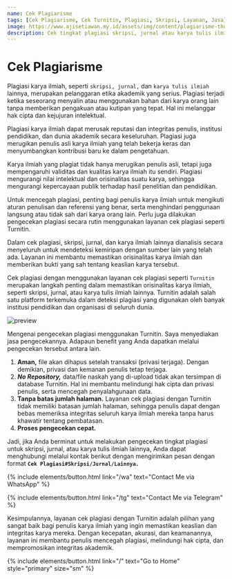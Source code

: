 ```yaml
---
name: Cek Plagiarisme
tags: [Cek Plagiarisme, Cek Turnitin, Plagiasi, Skripsi, Layanan, Jasa]
image: https://www.ajisetiawan.my.id/assets/img/content/plagiarisme-thumb.jpg
description: Cek tingkat plagiasi skripsi, jurnal atau karya tulis ilmiah lain yang kamu bikin.
---
```


# Cek Plagiarisme

Plagiasi karya ilmiah, seperti ``skripsi, jurnal,`` dan ``karya tulis ilmiah`` lainnya, merupakan pelanggaran etika akademik yang serius. Plagiasi terjadi ketika seseorang menyalin atau menggunakan bahan dari karya orang lain tanpa memberikan pengakuan atau kutipan yang tepat. Hal ini melanggar hak cipta dan kejujuran intelektual.

Plagiasi karya ilmiah dapat merusak reputasi dan integritas penulis, institusi pendidikan, dan dunia akademik secara keseluruhan. Plagiasi juga merugikan penulis asli karya ilmiah yang telah bekerja keras dan menyumbangkan kontribusi baru ke dalam pengetahuan.

Karya ilmiah yang plagiat tidak hanya merugikan penulis asli, tetapi juga mempengaruhi validitas dan kualitas karya ilmiah itu sendiri. Plagiasi mengurangi nilai intelektual dan orisinalitas suatu karya, sehingga mengurangi kepercayaan publik terhadap hasil penelitian dan pendidikan.

Untuk mencegah plagiasi, penting bagi penulis karya ilmiah untuk mengikuti aturan penulisan dan referensi yang benar, serta menghindari penggunaan langsung atau tidak sah dari karya orang lain. Perlu juga dilakukan pengecekan plagiasi secara rutin menggunakan layanan cek plagiasi seperti Turnitin.

Dalam cek plagiasi, skripsi, jurnal, dan karya ilmiah lainnya dianalisis secara menyeluruh untuk mendeteksi kemiripan dengan sumber lain yang telah ada. Layanan ini membantu memastikan orisinalitas karya ilmiah dan memberikan bukti yang sah tentang keaslian karya tersebut.

Cek plagiasi dengan menggunakan layanan cek plagiasi seperti ``Turnitin`` merupakan langkah penting dalam memastikan orisinalitas karya ilmiah, seperti skripsi, jurnal, atau karya tulis ilmiah lainnya. Turnitin adalah salah satu platform terkemuka dalam deteksi plagiasi yang digunakan oleh banyak institusi pendidikan dan organisasi di seluruh dunia.

![preview](https://www.ajisetiawan.my.id/assets/img/cek-plagiasi.jpg)

Mengenai pengecekan plagiasi menggunakan Turnitin. Saya menyediakan jasa pengecekannya. Adapaun benefit yang Anda dapatkan melalui pengecekan tersebut antara lain.
1. **Aman,** file akan dihapus setelah transaksi (privasi terjaga). Dengan demikian, privasi dan kemanan penulis tetap terjaga.
2. ***No Repository,*** data/file naskah yang di-upload tidak akan tersimpan di database Turnitin. Hal ini membantu melindungi hak cipta dan privasi penulis, serta mencegah penyalahgunaan data.
3. **Tanpa batas jumlah halaman.** Layanan cek plagiasi dengan Turnitin tidak memiliki batasan jumlah halaman, sehingga penulis dapat dengan bebas memeriksa integritas seluruh karya ilmiah mereka tanpa harus khawatir tentang pembatasan.
4. **Proses pengecekan cepat.**

Jadi, jika Anda berminat untuk melakukan pengecekan tingkat plagiasi untuk skripsi, jurnal, atau karya tulis ilmiah lainnya, Anda dapat menghubungi melalui kontak berikut dengan mengirimkan pesan dengan format **`Cek Plagiasi#Skripsi/Jurnal/Lainnya.`**


<p class="text-center">
{% include elements/button.html link="/wa" text="Contact Me via WhatsApp" %}
</p>


<p class="text-center">
{% include elements/button.html link="/tg" text="Contact Me via Telegram" %}
</p>

Kesimpulannya, layanan cek plagiasi dengan Turnitin adalah pilihan yang sangat baik bagi penulis karya ilmiah yang ingin memastikan keaslian dan integritas karya mereka. Dengan kecepatan, akurasi, dan keamanannya, layanan ini membantu penulis mencegah plagiasi, melindungi hak cipta, dan mempromosikan integritas akademik.

<p class="text-center">
{% include elements/button.html link="/" text="Go to Home" style="primary" size="sm" %}
</p>

